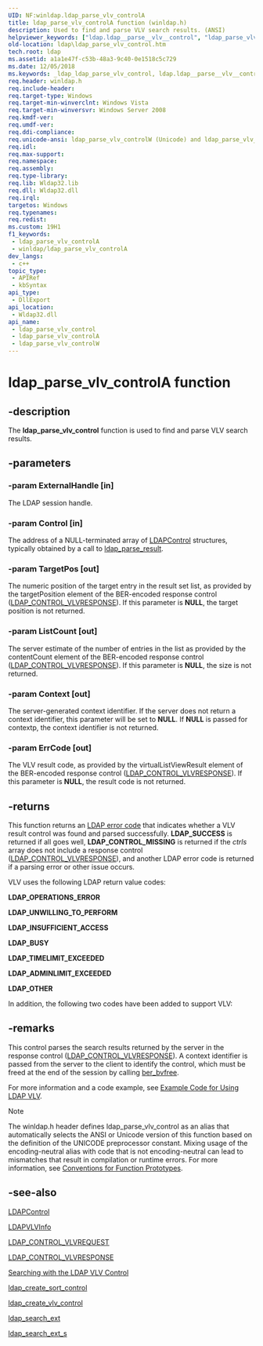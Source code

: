 ```yaml
---
UID: NF:winldap.ldap_parse_vlv_controlA
title: ldap_parse_vlv_controlA function (winldap.h)
description: Used to find and parse VLV search results. (ANSI)
helpviewer_keywords: ["ldap.ldap__parse__vlv__control", "ldap_parse_vlv_controlA", "winldap/ldap_parse_vlv_controlA"]
old-location: ldap\ldap_parse_vlv_control.htm
tech.root: ldap
ms.assetid: a1a1e47f-c53b-48a3-9c40-0e1518c5c729
ms.date: 12/05/2018
ms.keywords: _ldap_ldap_parse_vlv_control, ldap.ldap__parse__vlv__control, ldap.ldap_parse_vlv_control, ldap_parse_vlv_control, ldap_parse_vlv_control function [LDAP], ldap_parse_vlv_controlA, ldap_parse_vlv_controlW, winldap/ldap_parse_vlv_control, winldap/ldap_parse_vlv_controlA, winldap/ldap_parse_vlv_controlW
req.header: winldap.h
req.include-header: 
req.target-type: Windows
req.target-min-winverclnt: Windows Vista
req.target-min-winversvr: Windows Server 2008
req.kmdf-ver: 
req.umdf-ver: 
req.ddi-compliance: 
req.unicode-ansi: ldap_parse_vlv_controlW (Unicode) and ldap_parse_vlv_controlA (ANSI)
req.idl: 
req.max-support: 
req.namespace: 
req.assembly: 
req.type-library: 
req.lib: Wldap32.lib
req.dll: Wldap32.dll
req.irql: 
targetos: Windows
req.typenames: 
req.redist: 
ms.custom: 19H1
f1_keywords:
 - ldap_parse_vlv_controlA
 - winldap/ldap_parse_vlv_controlA
dev_langs:
 - c++
topic_type:
 - APIRef
 - kbSyntax
api_type:
 - DllExport
api_location:
 - Wldap32.dll
api_name:
 - ldap_parse_vlv_control
 - ldap_parse_vlv_controlA
 - ldap_parse_vlv_controlW
---
```


# ldap_parse_vlv_controlA function


## -description

The <b>ldap_parse_vlv_control</b> function is used to find and parse VLV search results.

## -parameters

### -param ExternalHandle [in]

The LDAP session handle.

### -param Control [in]

The address of a NULL-terminated array of <a href="/previous-versions/windows/desktop/api/winldap/ns-winldap-ldapcontrola">LDAPControl</a> structures, typically obtained by a call to 
<a href="/previous-versions/windows/desktop/api/winldap/nf-winldap-ldap_parse_result">ldap_parse_result</a>.

### -param TargetPos [out]

The numeric position of the target entry in the result set list, as provided by the targetPosition element of the BER-encoded response control (<a href="/previous-versions/windows/desktop/ldap/ldap-control-vlvresponse">LDAP_CONTROL_VLVRESPONSE</a>). If this parameter is <b>NULL</b>, the target position is not returned.

### -param ListCount [out]

The server estimate of the number of entries in the list as provided by the contentCount element of the BER-encoded response control (<a href="/previous-versions/windows/desktop/ldap/ldap-control-vlvresponse">LDAP_CONTROL_VLVRESPONSE</a>). If this parameter is <b>NULL</b>, the size is not returned.

### -param Context [out]

The server-generated context identifier. If the server does not return a context identifier, this parameter will be set to <b>NULL</b>. If <b>NULL</b> is passed for contextp, the context identifier is not returned.

### -param ErrCode [out]

The VLV result code, as provided by the virtualListViewResult element of the BER-encoded response control (<a href="/previous-versions/windows/desktop/ldap/ldap-control-vlvresponse">LDAP_CONTROL_VLVRESPONSE</a>). If this parameter is <b>NULL</b>, the result code is not returned.

## -returns

This function returns an 
<a href="/previous-versions/windows/desktop/ldap/return-values">LDAP error code</a> that indicates whether a VLV result control was found and parsed successfully. <b>LDAP_SUCCESS</b> is returned if all goes well, <b>LDAP_CONTROL_MISSING</b> is returned if the <i>ctrls</i> array does not include a response control (<a href="/previous-versions/windows/desktop/ldap/ldap-control-vlvresponse">LDAP_CONTROL_VLVRESPONSE</a>), and another LDAP error code is returned if a parsing error or other issue occurs.

VLV uses the following LDAP return value codes:

<b>LDAP_OPERATIONS_ERROR</b>

<b>LDAP_UNWILLING_TO_PERFORM</b>

<b>LDAP_INSUFFICIENT_ACCESS</b>

<b>LDAP_BUSY</b>

<b>LDAP_TIMELIMIT_EXCEEDED</b>

<b>LDAP_ADMINLIMIT_EXCEEDED</b>

<b>LDAP_OTHER</b>

In addition, the following two codes have been added to support VLV:

## -remarks

This control parses the search results returned by the server in the response control (<a href="/previous-versions/windows/desktop/ldap/ldap-control-vlvresponse">LDAP_CONTROL_VLVRESPONSE</a>). A context identifier is passed from the server to the client to identify the control, which must be freed at the end of the session by calling 
<a href="/previous-versions/windows/desktop/api/winber/nf-winber-ber_bvfree">ber_bvfree</a>.

For more information and a code example, see 
<a href="/previous-versions/windows/desktop/ldap/example-code-for-using-ldap-vlv">Example Code for Using LDAP VLV</a>.





> [!NOTE]
> The winldap.h header defines ldap_parse_vlv_control as an alias that automatically selects the ANSI or Unicode version of this function based on the definition of the UNICODE preprocessor constant. Mixing usage of the encoding-neutral alias with code that is not encoding-neutral can lead to mismatches that result in compilation or runtime errors. For more information, see [Conventions for Function Prototypes](/windows/win32/intl/conventions-for-function-prototypes).

## -see-also

<a href="/previous-versions/windows/desktop/api/winldap/ns-winldap-ldapcontrola">LDAPControl</a>



<a href="/previous-versions/windows/desktop/api/winldap/ns-winldap-ldapvlvinfo">LDAPVLVInfo</a>



<a href="/previous-versions/windows/desktop/ldap/ldap-control-vlvrequest">LDAP_CONTROL_VLVREQUEST</a>



<a href="/previous-versions/windows/desktop/ldap/ldap-control-vlvresponse">LDAP_CONTROL_VLVRESPONSE</a>



<a href="/previous-versions/windows/desktop/ldap/searching-with-the-ldap-vlv-control">Searching with the LDAP VLV Control</a>



<a href="/previous-versions/windows/desktop/api/winldap/nf-winldap-ldap_create_sort_control">ldap_create_sort_control</a>



<a href="/previous-versions/windows/desktop/api/winldap/nf-winldap-ldap_create_vlv_controla">ldap_create_vlv_control</a>



<a href="/previous-versions/windows/desktop/api/winldap/nf-winldap-ldap_search_ext">ldap_search_ext</a>



<a href="/previous-versions/windows/desktop/api/winldap/nf-winldap-ldap_search_ext_s">ldap_search_ext_s</a>
